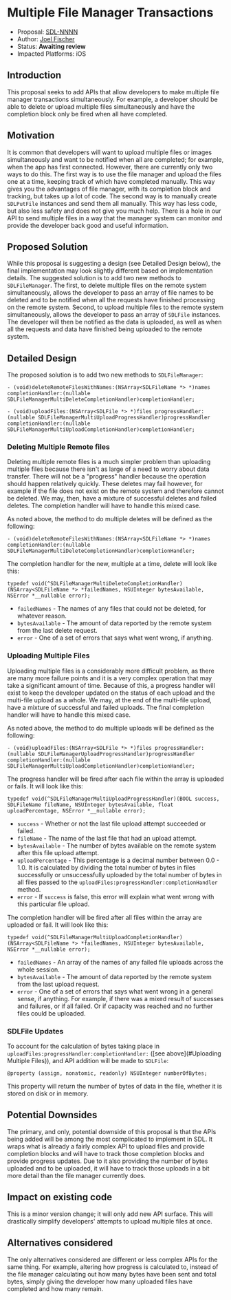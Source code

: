 # Multiple File Manager Transactions

* Proposal: [SDL-NNNN](nnnn-ios-multiple-file-manager-transactions.md)
* Author: [Joel Fischer](https://github.com/joeljfischer)
* Status: **Awaiting review**
* Impacted Platforms: iOS

## Introduction
This proposal seeks to add APIs that allow developers to make multiple file manager transactions simultaneously. For example, a developer should be able to delete or upload multiple files simultaneously and have the completion block only be fired when all have completed.

## Motivation
It is common that developers will want to upload multiple files or images simultaneously and want to be notified when all are completed; for example, when the app has first connected. However, there are currently only two ways to do this. The first way is to use the file manager and upload the files one at a time, keeping track of which have completed manually. This way gives you the advantages of file manager, with its completion block and tracking, but takes up a lot of code. The second way is to manually create `SDLPutFile` instances and send them all manually. This way has less code, but also less safety and does not give you much help. There is a hole in our API to send multiple files in a way that the manager system can monitor and provide the developer back good and useful information.

## Proposed Solution
While this proposal is suggesting a design (see Detailed Design below), the final implementation may look slightly different based on implementation details. The suggested solution is to add two new methods to `SDLFileManager`. The first, to delete multiple files on the remote system simultaneously, allows the developer to pass an array of file names to be deleted and to be notified when all the requests have finished processing on the remote system. Second, to upload multiple files to the remote system simultaneously, allows the developer to pass an array of `SDLFile` instances. The developer will then be notified as the data is uploaded, as well as when all the requests and data have finished being uploaded to the remote system.

## Detailed Design
The proposed solution is to add two new methods to `SDLFileManager`:

```objc
- (void)deleteRemoteFilesWithNames:(NSArray<SDLFileName *> *)names completionHandler:(nullable SDLFileManagerMultiDeleteCompletionHandler)completionHandler;

- (void)uploadFiles:(NSArray<SDLFile *> *)files progressHandler:(nullable SDLFileManagerMultiUploadProgressHandler)progressHandler completionHandler:(nullable SDLFileManagerMultiUploadCompletionHandler)completionHandler;
```

### Deleting Multiple Remote files
Deleting multiple remote files is a much simpler problem than uploading multiple files because there isn't as large of a need to worry about data transfer. There will not be a "progress" handler because the operation should happen relatively quickly. These deletes may fail however, for example if the file does not exist on the remote system and therefore cannot be deleted. We may, then, have a mixture of successful deletes and failed deletes. The completion handler will have to handle this mixed case.

As noted above, the method to do multiple deletes will be defined as the following:
```objc
- (void)deleteRemoteFilesWithNames:(NSArray<SDLFileName *> *)names completionHandler:(nullable SDLFileManagerMultiDeleteCompletionHandler)completionHandler;
```

The completion handler for the new, multiple at a time, delete will look like this:
```objc
typedef void(^SDLFileManagerMultiDeleteCompletionHandler)(NSArray<SDLFileName *> *failedNames, NSUInteger bytesAvailable, NSError *__nullable error);
```

* `failedNames` - The names of any files that could not be deleted, for whatever reason.
* `bytesAvailable` - The amount of data reported by the remote system from the last delete request.
* `error` - One of a set of errors that says what went wrong, if anything.

### Uploading Multiple Files
Uploading multiple files is a considerably more difficult problem, as there are many more failure points and it is a very complex operation that may take a significant amount of time. Because of this, a progress handler will exist to keep the developer updated on the status of each upload and the multi-file upload as a whole. We may, at the end of the multi-file upload, have a mixture of successful and failed uploads. The final completion handler will have to handle this mixed case.

As noted above, the method to do multiple uploads will be defined as the following:
```objc
- (void)uploadFiles:(NSArray<SDLFile *> *)files progressHandler:(nullable SDLFileManagerUploadProgressHandler)progressHandler completionHandler:(nullable SDLFileManagerMultiUploadCompletionHandler)completionHandler;
```

The progress handler will be fired after each file within the array is uploaded or fails. It will look like this:
```objc
typedef void(^SDLFileManagerMultiUploadProgressHandler)(BOOL success, SDLFileName fileName, NSUInteger bytesAvailable, float uploadPercentage, NSError *__nullable error);
```

* `success` - Whether or not the last file upload attempt succeeded or failed.
* `fileName` - The name of the last file that had an upload attempt.
* `bytesAvailable` - The number of bytes available on the remote system after this file upload attempt.
* `uploadPercentage` - This percentage is a decimal number between 0.0 - 1.0. It is calculated by dividing the total number of bytes in files successfully or unsuccessfully uploaded by the total number of bytes in all files passed to the `uploadFiles:progressHandler:completionHandler` method.
* `error` - If `success` is false, this error will explain what went wrong with this particular file upload.

The completion handler will be fired after all files within the array are uploaded or fail. It will look like this:
```objc
typedef void(^SDLFileManagerMultiUploadCompletionHandler)(NSArray<SDLFileName *> *failedNames, NSUInteger bytesAvailable, NSError *__nullable error);
```

* `failedNames` - An array of the names of any failed file uploads across the whole session.
* `bytesAvailable` - The amount of data reported by the remote system from the last upload request.
* `error` -  One of a set of errors that says what went wrong in a general sense, if anything. For example, if there was a mixed result of successes and failures, or if all failed. Or if capacity was reached and no further files could be uploaded.

### SDLFile Updates
To account for the calculation of bytes taking place in `uploadFiles:progressHandler:completionHandler:` ([see above](#Uploading Multiple Files)), and API addition will be made to `SDLFile`:

```objc
@property (assign, nonatomic, readonly) NSUInteger numberOfBytes;
```

This property will return the number of bytes of data in the file, whether it is stored on disk or in memory.

## Potential Downsides
The primary, and only, potential downside of this proposal is that the APIs being added will be among the most complicated to implement in SDL. It wraps what is already a fairly complex API to upload files and provide completion blocks and will have to track those completion blocks and provide progress updates. Due to it also providing the number of bytes uploaded and to be uploaded, it will have to track those uploads in a bit more detail than the file manager currently does.

## Impact on existing code
This is a minor version change; it will only add new API surface. This will drastically simplify developers' attempts to upload multiple files at once.

## Alternatives considered
The only alternatives considered are different or less complex APIs for the same thing. For example, altering how progress is calculated to, instead of the file manager calculating out how many bytes have been sent and total bytes, simply giving the developer how many uploaded files have completed and how many remain.
